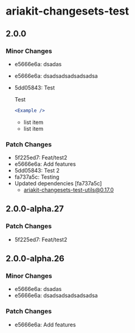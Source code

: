 # ariakit-changesets-test

## 2.0.0

### Minor Changes

- e5666e6a: dsadas
- e5666e6a: dsadsadsadsadsadsa
- 5dd05843: Test

  Test

  ```jsx
  <Example />
  ```

  - list item
  - list item

### Patch Changes

- 5f225ed7: Feat/test2
- e5666e6a: Add features
- 5dd05843: Test 2
- fa737a5c: Testing
- Updated dependencies [fa737a5c]
  - ariakit-changesets-test-utils@0.17.0

## 2.0.0-alpha.27

### Patch Changes

- 5f225ed7: Feat/test2

## 2.0.0-alpha.26

### Minor Changes

- e5666e6a: dsadas
- e5666e6a: dsadsadsadsadsadsa

### Patch Changes

- e5666e6a: Add features
